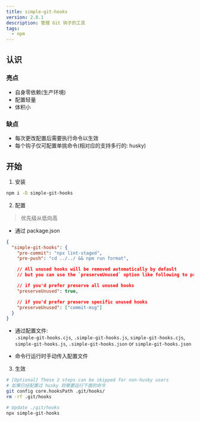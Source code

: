 ```yaml
---
title: simple-git-hooks
version: 2.8.1
description: 管理 Git 钩子的工具
tags: 
  - npm
---
```


## 认识

### 亮点

- 自身零依赖(生产环境)
- 配置轻量
- 体积小

### 缺点

- 每次更改配置后需要执行命令以生效
- 每个钩子仅可配置单挑命令(相对应的支持多行的: husky)

## 开始

1. 安装

```bash
npm i -D simple-git-hooks
```

2. 配置

> 优先级从低向高  

- 通过 package.json
```json
{
  "simple-git-hooks": {
    "pre-commit": "npx lint-staged",
    "pre-push": "cd ../../ && npm run format",

    // All unused hooks will be removed automatically by default
    // but you can use the `preserveUnused` option like following to prevent this behavior

    // if you'd prefer preserve all unused hooks
    "preserveUnused": true,

    // if you'd prefer preserve specific unused hooks
    "preserveUnused": ["commit-msg"]
  }
}
```

- 通过配置文件:  
`.simple-git-hooks.cjs`, `.simple-git-hooks.js`, `simple-git-hooks.cjs`, `simple-git-hooks.js`, `.simple-git-hooks.json` or `simple-git-hooks.json`

- 命令行运行时手动传入配置文件

3. 生效

```bash
# [Optional] These 2 steps can be skipped for non-husky users
# 如果已经配置过 husky 则需要运行下面的命令  
git config core.hooksPath .git/hooks/
rm -rf .git/hooks

# Update ./git/hooks
npx simple-git-hooks
```
